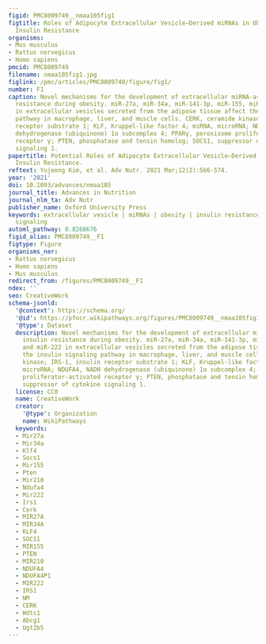 ```yaml
---
figid: PMC8009749__nmaa105fig1
figtitle: Roles of Adipocyte Extracellular Vesicle–Derived miRNAs in Obesity-Mediated
  Insulin Resistance
organisms:
- Mus musculus
- Rattus norvegicus
- Homo sapiens
pmcid: PMC8009749
filename: nmaa105fig1.jpg
figlink: /pmc/articles/PMC8009749/figure/fig1/
number: F1
caption: Novel mechanisms for the development of extracellular miRNA-associated insulin
  resistance during obesity. miR-27a, miR-34a, miR-141-3p, miR-155, miR210, and miR-222
  in extracellular vesicles secreted from the adipose tissue affect the insulin signaling
  pathway in macrophage, liver, and muscle cells. CERK, ceramide kinase; IRS-1, insulin
  receptor substrate 1; KLF, Kruppel-like factor 4; miRNA, microRNA; NDUFA4, NADH
  dehydrogenase (ubiquinone) 1ɑ subcomplex 4; PPARγ, peroxisome proliferator-activated
  receptor γ; PTEN, phosphatase and tensin homolog; SOCS1, suppressor of cytokine
  signaling 1.
papertitle: Potential Roles of Adipocyte Extracellular Vesicle–Derived miRNAs in Obesity-Mediated
  Insulin Resistance.
reftext: Yujeong Kim, et al. Adv Nutr. 2021 Mar;12(2):566-574.
year: '2021'
doi: 10.1093/advances/nmaa105
journal_title: Advances in Nutrition
journal_nlm_ta: Adv Nutr
publisher_name: Oxford University Press
keywords: extracellular vesicle | miRNAs | obesity | insulin resistance | insulin
  signaling
automl_pathway: 0.8268676
figid_alias: PMC8009749__F1
figtype: Figure
organisms_ner:
- Rattus norvegicus
- Homo sapiens
- Mus musculus
redirect_from: /figures/PMC8009749__F1
ndex: ''
seo: CreativeWork
schema-jsonld:
  '@context': https://schema.org/
  '@id': https://pfocr.wikipathways.org/figures/PMC8009749__nmaa105fig1.html
  '@type': Dataset
  description: Novel mechanisms for the development of extracellular miRNA-associated
    insulin resistance during obesity. miR-27a, miR-34a, miR-141-3p, miR-155, miR210,
    and miR-222 in extracellular vesicles secreted from the adipose tissue affect
    the insulin signaling pathway in macrophage, liver, and muscle cells. CERK, ceramide
    kinase; IRS-1, insulin receptor substrate 1; KLF, Kruppel-like factor 4; miRNA,
    microRNA; NDUFA4, NADH dehydrogenase (ubiquinone) 1ɑ subcomplex 4; PPARγ, peroxisome
    proliferator-activated receptor γ; PTEN, phosphatase and tensin homolog; SOCS1,
    suppressor of cytokine signaling 1.
  license: CC0
  name: CreativeWork
  creator:
    '@type': Organization
    name: WikiPathways
  keywords:
  - Mir27a
  - Mir34a
  - Klf4
  - Socs1
  - Mir155
  - Pten
  - Mir210
  - Ndufa4
  - Mir222
  - Irs1
  - Cerk
  - MIR27A
  - MIR34A
  - KLF4
  - SOCS1
  - MIR155
  - PTEN
  - MIR210
  - NDUFA4
  - NDUFA4P1
  - MIR222
  - IRS1
  - NM
  - CERK
  - Wdtc1
  - Abcg1
  - Ugt2b5
---
```

